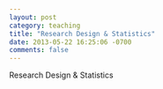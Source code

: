 ```yaml
---
layout: post
category: teaching
title: "Research Design & Statistics"
date: 2013-05-22 16:25:06 -0700
comments: false
---
```


Research Design & Statistics
